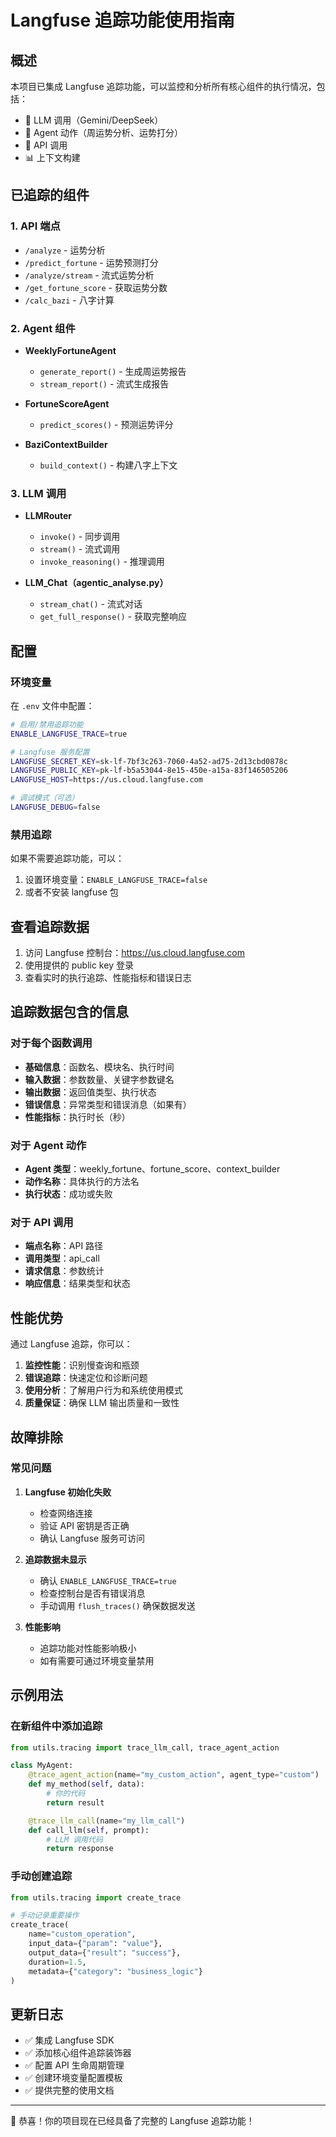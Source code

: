 # Langfuse 追踪功能使用指南

## 概述

本项目已集成 Langfuse 追踪功能，可以监控和分析所有核心组件的执行情况，包括：

- 🤖 LLM 调用（Gemini/DeepSeek）
- 🎯 Agent 动作（周运势分析、运势打分）
- 🔧 API 调用
- 📊 上下文构建

## 已追踪的组件

### 1. API 端点
- `/analyze` - 运势分析
- `/predict_fortune` - 运势预测打分
- `/analyze/stream` - 流式运势分析
- `/get_fortune_score` - 获取运势分数
- `/calc_bazi` - 八字计算

### 2. Agent 组件
- **WeeklyFortuneAgent**
  - `generate_report()` - 生成周运势报告
  - `stream_report()` - 流式生成报告

- **FortuneScoreAgent**
  - `predict_scores()` - 预测运势评分

- **BaziContextBuilder**
  - `build_context()` - 构建八字上下文

### 3. LLM 调用
- **LLMRouter**
  - `invoke()` - 同步调用
  - `stream()` - 流式调用
  - `invoke_reasoning()` - 推理调用

- **LLM_Chat（agentic_analyse.py）**
  - `stream_chat()` - 流式对话
  - `get_full_response()` - 获取完整响应

## 配置

### 环境变量

在 `.env` 文件中配置：

```bash
# 启用/禁用追踪功能
ENABLE_LANGFUSE_TRACE=true

# Langfuse 服务配置
LANGFUSE_SECRET_KEY=sk-lf-7bf3c263-7060-4a52-ad75-2d13cbd0878c
LANGFUSE_PUBLIC_KEY=pk-lf-b5a53044-8e15-450e-a15a-83f146505206
LANGFUSE_HOST=https://us.cloud.langfuse.com

# 调试模式（可选）
LANGFUSE_DEBUG=false
```

### 禁用追踪

如果不需要追踪功能，可以：

1. 设置环境变量：`ENABLE_LANGFUSE_TRACE=false`
2. 或者不安装 langfuse 包

## 查看追踪数据

1. 访问 Langfuse 控制台：https://us.cloud.langfuse.com
2. 使用提供的 public key 登录
3. 查看实时的执行追踪、性能指标和错误日志

## 追踪数据包含的信息

### 对于每个函数调用
- **基础信息**：函数名、模块名、执行时间
- **输入数据**：参数数量、关键字参数键名
- **输出数据**：返回值类型、执行状态
- **错误信息**：异常类型和错误消息（如果有）
- **性能指标**：执行时长（秒）

### 对于 Agent 动作
- **Agent 类型**：weekly_fortune、fortune_score、context_builder
- **动作名称**：具体执行的方法名
- **执行状态**：成功或失败

### 对于 API 调用
- **端点名称**：API 路径
- **调用类型**：api_call
- **请求信息**：参数统计
- **响应信息**：结果类型和状态

## 性能优势

通过 Langfuse 追踪，你可以：

1. **监控性能**：识别慢查询和瓶颈
2. **错误追踪**：快速定位和诊断问题
3. **使用分析**：了解用户行为和系统使用模式
4. **质量保证**：确保 LLM 输出质量和一致性

## 故障排除

### 常见问题

1. **Langfuse 初始化失败**
   - 检查网络连接
   - 验证 API 密钥是否正确
   - 确认 Langfuse 服务可访问

2. **追踪数据未显示**
   - 确认 `ENABLE_LANGFUSE_TRACE=true`
   - 检查控制台是否有错误消息
   - 手动调用 `flush_traces()` 确保数据发送

3. **性能影响**
   - 追踪功能对性能影响极小
   - 如有需要可通过环境变量禁用

## 示例用法

### 在新组件中添加追踪

```python
from utils.tracing import trace_llm_call, trace_agent_action

class MyAgent:
    @trace_agent_action(name="my_custom_action", agent_type="custom")
    def my_method(self, data):
        # 你的代码
        return result

    @trace_llm_call(name="my_llm_call")
    def call_llm(self, prompt):
        # LLM 调用代码
        return response
```

### 手动创建追踪

```python
from utils.tracing import create_trace

# 手动记录重要操作
create_trace(
    name="custom_operation",
    input_data={"param": "value"},
    output_data={"result": "success"},
    duration=1.5,
    metadata={"category": "business_logic"}
)
```

## 更新日志

- ✅ 集成 Langfuse SDK
- ✅ 添加核心组件追踪装饰器
- ✅ 配置 API 生命周期管理
- ✅ 创建环境变量配置模板
- ✅ 提供完整的使用文档

---

🎉 恭喜！你的项目现在已经具备了完整的 Langfuse 追踪功能！